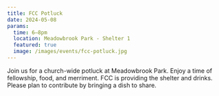 ```yaml
---
title: FCC Potluck
date: 2024-05-08
params:
  time: 6–8pm
  location: Meadowbrook Park - Shelter 1
  featured: true
  image: /images/events/fcc-potluck.jpg
---
```


Join us for a church-wide potluck at Meadowbrook Park. Enjoy a time of fellowship, food, and merriment. FCC is providing the shelter and drinks. Please plan to contribute by bringing a dish to share. 

<!--more-->
